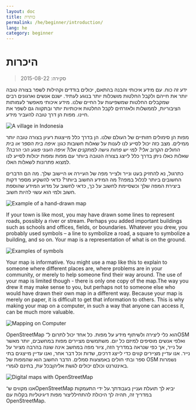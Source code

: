 ```yaml
---
layout: doc
title: כותרת
permalink: /he/beginner/introduction/
lang: he
category: beginner
---
```


היכרות
============

> סקירה: 2015-08-22  

ידע זה כוח. עם מידע איכותי והבנה בהתאם, יכולים בודדים וקהילות לשפר בצורה טובה יותר את חייהם ולקבל החלטות מושכלות יותר בנוגע לעתיד. ישנם אנשים וארגונים רבים שמקבלים החלטות שמשפיעות על החיים שלנו. מידע איכותי מאפשר לעמותות הציבוריות, לממשלות ולאזרחים לקבל החלטות איכותיות יותר ובתקווה גם לשפר את חיינו. מפות הן דרך טובה להעביר מידע. 

![A village in Indonesia][]

מפות הן סימולים חזותיים של העולם שלנו. הן בדרך כלל מייצגות רעיון בצורה טובה יותר ממילים. מצב כזה יכול לסייע לנו לענות על שאלות חשובות כגון: *איפה בית הספר או בית החולים הקרוב אלי? למי יש פחות גישה למתקנים אלו? איפה העוני פוגע הכי הרבה?* שאלות כאלו ניתן בדרך כלל לייצג בצורה הטובה ביותר עם מפות ומפות יכולות לסייע לנו למצוא פתרונות לשאלות האלו. 

כתרגול, נא להחזיק בעט ונייר ולצייר מפה של העיירה או היישוב שלך. מה הם הדברים החשובים ביותר לכלול במפה? מה המידע החשוב ביותר? כדאי להשקיע מספר דקות ביצירת המפה שלך וכשסיימת לחשוב על כך, כדאי לחשוב על מדוע המידע שהוספת חשוב ולמי הוא עשוי להיות חשוב.

![Example of a hand-drawn map][]

If your town is like most, you may have drawn some lines to represent roads, possibly a river or stream. Perhaps you added important buildings such as schools and offices, fields, or boundaries. Whatever you drew, you probably used symbols – a line to symbolize a road, a square to symbolize a building, and so on. Your map is a representation of what is on the ground.

![Examples of symbols][]

Your map is informative. You might use a map like this to explain to someone where different places are, where problems are in your community, or merely to help someone find their way around. The use of your map is limited though - there is only one copy of the map.The way you drew it may make sense to you, but perhaps not to someone else who would have drawn their own map in a different way. Because your map is merely on paper, it is difficult to get that information to others.  This is why making your map on a computer, in such a way that anyone can access it, can be much more valuable. 

![Mapping on Computer][]

OpenStreetMap הוא כלי ליצירה ולשיתוף מידע על מפות. כל אחד יכול לתרום ל־OSM ואלפי אנשים מוסיפים למיזם כל יום. משתמשים מציירים מפות במחשבים, יותר מאשר על נייר, אך כפי שנראה במדריך הזה, ציור מפה במחשב אינה שונה בהרבה מציור על נייר. אנו עדיין מציירים קווים כדי לייצג דרכים, שדות וכל דבר אחר, ואנו עדיין מייצגים בתי ספר ובתי חולים באמצעות סמלים. הדבר החשוב הוא שהמפות של OSM נשמרות באינטרנט וכולם יכולים לגשת אליהןבכל עת, בחינם לגמרי.

![Digital maps with OpenStreetMap][]

אנו מקווים ש־OpenStreetMap יביא לך תועלת ועניין בעבודתך.על ידי התעמקות במדריך זה, תהיה לך היכולת להתחילליצור מפות דיגיטליות בקלות עם OpenStreetMap.


[A village in Indonesia]: /images/beginner/village-in-indonesia.png
[Example of a hand-drawn map]: /images/beginner/hand-drawn-map.png
[Examples of symbols]: /images/beginner/examples-of-symbols.png
[Mapping on Computer]: /images/beginner/mapping-on-computer.png
[Digital maps with OpenStreetMap]: /images/beginner/digital-maps-with-osm.png